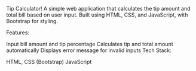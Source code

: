 Tip Calculator!
A simple web application that calculates the tip amount and total bill based on user input. Built using HTML, CSS, and JavaScript, with Bootstrap for styling.

Features:

Input bill amount and tip percentage
Calculates tip and total amount automatically
Displays error message for invalid inputs
Tech Stack:

HTML, CSS (Bootstrap)
JavaScript
